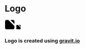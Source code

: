 # Logo

![MyShortcutsBox Logo](logo_black_32x32.png)
![MyShortcutsBox Logo](logo_black_16x16.png)

### Logo is created using [gravit.io](https://gravit.io/)
